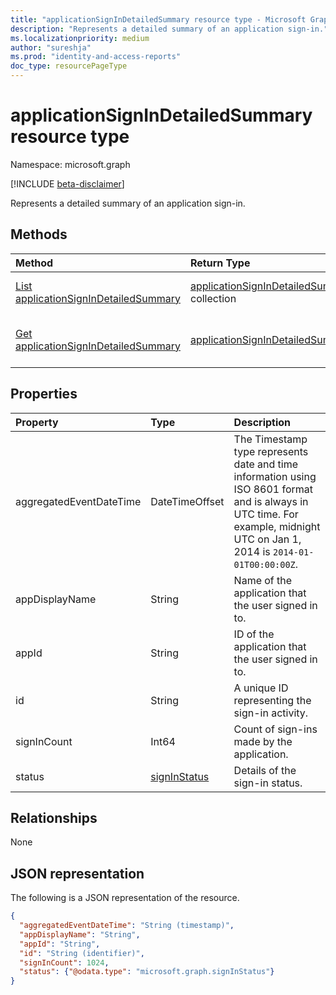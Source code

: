 ```yaml
---
title: "applicationSignInDetailedSummary resource type - Microsoft Graph API"
description: "Represents a detailed summary of an application sign-in."
ms.localizationpriority: medium
author: "sureshja"
ms.prod: "identity-and-access-reports"
doc_type: resourcePageType
---
```


# applicationSignInDetailedSummary resource type

Namespace: microsoft.graph

[!INCLUDE [beta-disclaimer](../../includes/beta-disclaimer.md)]

Represents a detailed summary of an application sign-in.

## Methods

| Method       | Return Type | Description |
|:-------------|:------------|:------------|
| [List applicationSignInDetailedSummary](../api/reportroot-list-applicationsignindetailedsummary.md) | [applicationSignInDetailedSummary](applicationsignindetailedsummary.md) collection | Retrieve **applicationSignInDetailedSummary** objects. |
| [Get applicationSignInDetailedSummary](../api/applicationsignindetailedsummary-get.md) | [applicationSignInDetailedSummary](applicationsignindetailedsummary.md) | Read the properties and relationships of an **applicationSignInDetailedSummary** object. |

## Properties
| Property     | Type        | Description |
|:-------------|:------------|:------------|
|aggregatedEventDateTime|DateTimeOffset|The Timestamp type represents date and time information using ISO 8601 format and is always in UTC time. For example, midnight UTC on Jan 1, 2014 is `2014-01-01T00:00:00Z`.|
|appDisplayName|String|Name of the application that the user signed in to.|
|appId|String|ID of the application that the user signed in to.|
|id|String| A unique ID representing the sign-in activity.|
|signInCount|Int64|Count of sign-ins made by the application.|
|status|[signInStatus](signinstatus.md)|Details of the sign-in status.|

## Relationships
None


## JSON representation

The following is a JSON representation of the resource.

<!-- {
  "blockType": "resource",
  "optionalProperties": [

  ],
  "@odata.type": "microsoft.graph.applicationSignInDetailedSummary"
}-->

```json
{
  "aggregatedEventDateTime": "String (timestamp)",
  "appDisplayName": "String",
  "appId": "String",
  "id": "String (identifier)",
  "signInCount": 1024,
  "status": {"@odata.type": "microsoft.graph.signInStatus"}
}

```

<!-- uuid: 8fcb5dbc-d5aa-4681-8e31-b001d5168d79
2015-10-25 14:57:30 UTC -->
<!-- {
  "type": "#page.annotation",
  "description": "applicationSignInDetailedSummary resource",
  "keywords": "",
  "section": "documentation",
  "tocPath": ""
}-->


